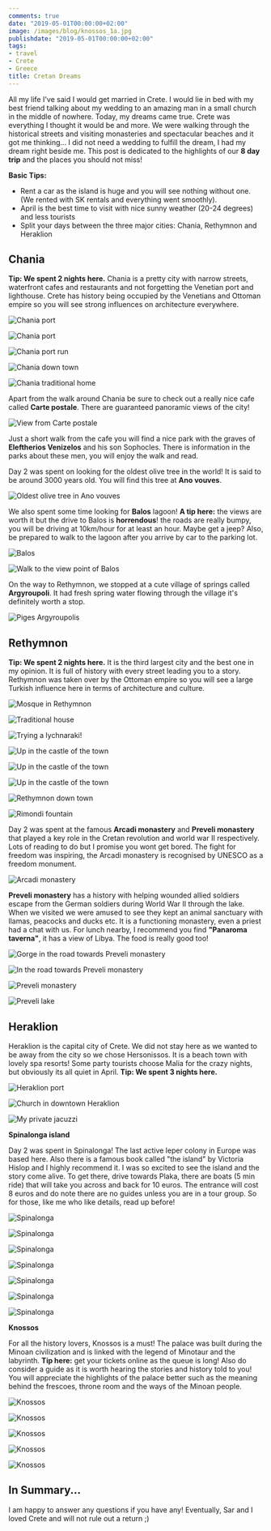 ```yaml
---
comments: true
date: "2019-05-01T00:00:00+02:00"
image: /images/blog/knossos_1a.jpg
publishdate: "2019-05-01T00:00:00+02:00"
tags:
- travel
- Crete
- Greece
title: Cretan Dreams
---
```

All my life I've said I would get married in Crete. I would lie in bed with my best friend talking about my wedding to an amazing man in a small church in the middle of nowhere. Today, my dreams came true. Crete was everything I thought it would be and more. We were walking through the historical streets and visiting monasteries and spectacular beaches and it got me thinking... I did not need a wedding to fulfill the dream, I had my dream right beside me. This post is dedicated to the highlights of our **8 day trip** and the places you should not miss! 

**Basic Tips:**

- Rent a car as the island is huge and you will see nothing without one. (We rented with SK rentals and everything went smoothly). 
- April is the best time to visit with nice sunny weather (20-24 degrees) and less tourists
- Split your days between the three major cities: Chania, Rethymnon and Heraklion

## Chania

**Tip: We spent 2 nights  here.** Chania is a pretty city with narrow streets, waterfront cafes and restaurants and not forgetting the Venetian port and lighthouse. Crete has history being occupied by the Venetians and Ottoman empire so you will see strong influences on architecture everywhere. 

![](/images/blog/crete_1.jpg "Chania port")

![](/images/blog/crete_5.jpg "Chania port")

![](/images/blog/crete_3.jpg "Chania port run")

![](/images/blog/crete_4.jpg "Chania down town")

![](/images/blog/crete_8.jpg "Chania traditional home")

Apart from the walk around Chania be sure to check out a really nice cafe called **Carte postale**. There are guaranteed panoramic views of the city! 

![](/images/blog/crete_2.jpg "View from Carte postale")

Just a short walk from the cafe you will find a nice park with the graves of **Eleftherios Venizelos** and his son Sophocles. There is information in the parks about these men, you will enjoy the walk and read. 

Day 2 was spent on looking for the oldest olive tree in the world! It is said to be around 3000 years old. You will find this tree at **Ano vouves**. 

![](/images/blog/crete_10.jpg "Oldest olive tree in Ano vouves")

We also spent some time looking for **Balos** lagoon! **A tip here:** the views are worth it but the drive to Balos is **horrendous**! the roads are really bumpy, you will be driving at 10km/hour for at least an hour. Maybe get a jeep?  Also, be prepared to walk to the lagoon after you arrive by car to the parking lot.

![](/images/blog/crete_9.jpg "Balos")

![](/images/blog/crete_7.jpg "Walk to the view point of Balos")

On the way to Rethymnon, we stopped at a cute village of springs called **Argyroupoli**. It had fresh spring water flowing through the village it's definitely worth a stop. 

![](/images/blog/crete_11.jpg "Piges Argyroupolis")

## Rethymnon

**Tip: We spent 2 nights here.**  It is the third largest city and the best one in my opinion. It is full of history with every street leading you to a story. Rethymnon was taken over by the Ottoman empire so you will see a large Turkish influence here in terms of architecture and culture. 

![](/images/blog/reth_1.jpg "Mosque in Rethymnon")

![](/images/blog/reth_2.jpg "Traditional house")

![](/images/blog/reth_3.jpg "Trying a lychnaraki!")

![](/images/blog/reth_4.jpg "Up in the castle of the town")

![](/images/blog/reth_7.jpg "Up in the castle of the town")

![](/images/blog/reth_8.jpg "Up in the castle of the town")

![](/images/blog/reth_5.jpg "Rethymnon down town")

![](/images/blog/reth_6.jpg "Rimondi fountain")

Day 2 was spent at the famous **Arcadi monastery** and **Preveli monastery** that played a key role in the Cretan revolution and world war II respectively. Lots of reading to do but I promise you wont get bored. The fight for freedom was inspiring, the Arcadi monastery is recognised by UNESCO as a freedom monument.

![](/images/blog/arc_mon.jpg "Arcadi monastery")

**Preveli monastery** has a history with helping wounded allied soldiers escape from the German soldiers during World War II through the lake.  When we visited we were amused to see they kept an animal sanctuary with llamas, peacocks and ducks etc. It is a functioning monastery, even a priest had a chat with us. For lunch nearby, I recommend you find **"Panaroma taverna"**, it has a view of Libya. The food is really good too!

![](/images/blog/cr_gorge.jpg "Gorge in the road towards Preveli monastery")

![](/images/blog/prev_back.jpg "In the road towards Preveli monastery")

![](/images/blog/prev_monastery.jpg "Preveli monastery")

![](/images/blog/prev_lake.jpg "Preveli lake")

## Heraklion

Heraklion is the capital city of Crete. We did not stay here as we wanted to be away from the city so we chose Hersonissos. It is a beach town with lovely spa resorts! Some party tourists choose Malia for the crazy nights, but obviously its all quiet in April. 
**Tip: We spent 3 nights here.** 

![](/images/blog/her_1.jpg "Heraklion port")

![](/images/blog/her_2.jpg "Church in downtown Heraklion")

![](/images/blog/her_3.jpg "My private jacuzzi")

**Spinalonga island**

Day 2 was spent in Spinalonga! The last active leper colony in Europe was based here. Also there is a famous book called "the island" by Victoria Hislop and I highly recommend it. I was so excited to see the island and the story come alive. To get there, drive towards Plaka, there are boats (5 min ride) that will take you across and back for 10 euros. The entrance will cost 8 euros and do note there are no guides unless you are in a tour group. So for those, like me who like details, read up before!

![](/images/blog/spin_1.jpg "Spinalonga")

![](/images/blog/spin_2.jpg "Spinalonga")

![](/images/blog/spin_3.jpg "Spinalonga")

![](/images/blog/spin_4.jpg "Spinalonga")

![](/images/blog/spin_5.jpg "Spinalonga")

![](/images/blog/spin_6.jpg "Spinalonga")

![](/images/blog/spin_7.jpg "Spinalonga")

**Knossos**

For all the history lovers, Knossos is a must! The palace was built during the Minoan civilization and is linked with the legend of Minotaur and the labyrinth. **Tip here:** get your tickets online as the queue is long! Also do consider a guide as it is worth hearing the stories and history told to you! You will appreciate the highlights of the palace better such as the meaning behind the frescoes, throne room and the ways of the Minoan people. 

![](/images/blog/knossos_1.jpg "Knossos")

![](/images/blog/knossos_2.jpg "Knossos")

![](/images/blog/knossos_3.jpg "Knossos")

![](/images/blog/knossos_4.jpg "Knossos")

![](/images/blog/knossos_5.jpg "Knossos")

## In Summary...

I am happy to answer any questions if you have any! Eventually, Sar and I loved Crete and will not rule out a return ;) 